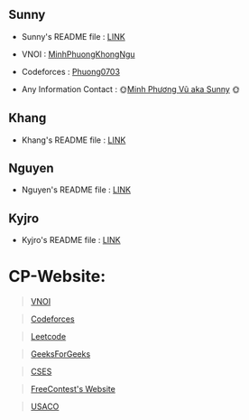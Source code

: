 ## Sunny 

  - Sunny's README file : [LINK](https://github.com/SunnyYeahBoiii/EveryDayCode/blob/main/Code%20của%20Sunny/README.md)

  - VNOI : [MinhPhuongKhongNgu](https://oj.vnoi.info/user)

  - Codeforces : [Phuong0703](https://codeforces.com/profile/Phuong0703)

  - Any Information Contact : 🌞[Minh Phương Vũ aka Sunny](https://www.facebook.com/profile.php?id=100017964663065) 🌞

## Khang 
  
  - Khang's README file : [LINK](https://github.com/SunnyYeahBoiii/EveryDayCode/blob/main/Code%20của%20Khang/README.md)

## Nguyen

  - Nguyen's README file : [LINK](https://github.com/SunnyYeahBoiii/EveryDayCode/blob/main/Code%20của%20Nguyên/README.md)

## Kyjro

  - Kyjro's README file : [LINK]()

# **CP-Website:**

>[VNOI](https://oj.vnoi.info/problems/)

>[Codeforces](https://codeforces.com)

>[Leetcode](https://leetcode.com)

>[GeeksForGeeks](https://www.geeksforgeeks.org)

>[CSES](https://cses.fi/problemset/)

>[FreeContest's Website](https://freecontest.net)

>[USACO](https://usaco.guide/bronze/complete-rec?lang=cpp)

